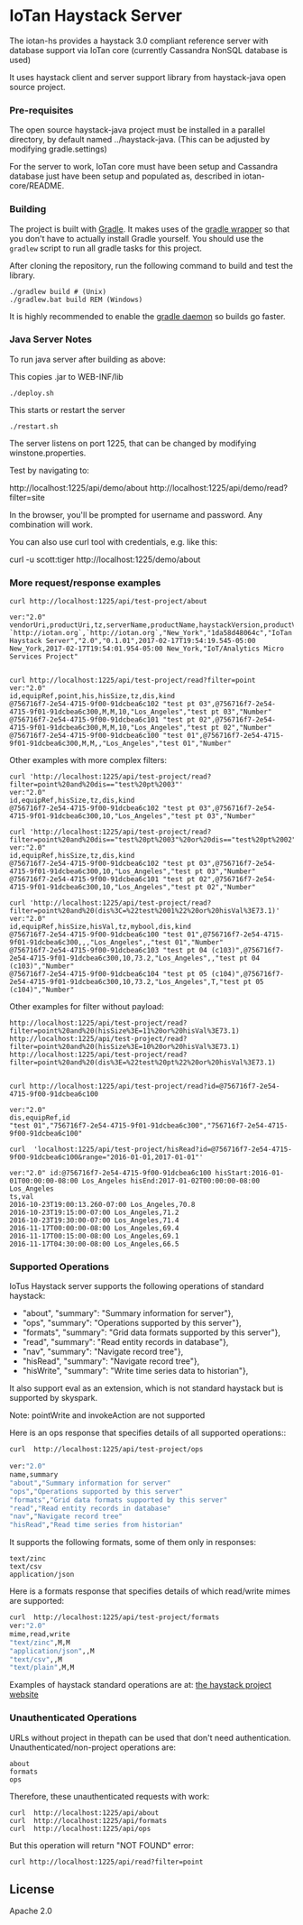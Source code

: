 # IoTan Haystack Server 

The iotan-hs provides a haystack 3.0 compliant reference server with database support
via IoTan core (currently Cassandra NonSQL database is used) 

It uses haystack client and server support library from haystack-java open source project.

### Pre-requisites ###

The open source haystack-java project must be installed in a parallel directory, 
by default named ../haystack-java.
(This can be adjusted by modifying gradle.settings)

For the server to work, IoTan core must have been setup and Cassandra 
database just have been setup and populated as, described in iotan-core/README. 

### Building ###


The project is built with [Gradle](http://gradle.org/). It makes uses of the [gradle wrapper](https://docs.gradle.org/current/userguide/gradle_wrapper.html) so that you don't have to actually install Gradle yourself. You should use the `gradlew` script to run all gradle tasks for this project.

After cloning the repository, run the following command to build and test the library.

    ./gradlew build # (Unix)
    ./gradlew.bat build REM (Windows)

It is highly recommended to enable the [gradle daemon](https://docs.gradle.org/current/userguide/gradle_daemon.html) so builds go faster.

### Java Server Notes

To run java server after building as above:

This copies .jar to WEB-INF/lib

    ./deploy.sh
    
This starts or restart the server

    ./restart.sh

The server listens on port 1225, that can be changed by modifying winstone.properties.

Test by navigating to:

http://localhost:1225/api/demo/about
http://localhost:1225/api/demo/read?filter=site

In the browser, you'll be prompted for username and password. Any combination will work.

You can also use curl tool with credentials, e.g. like this:

curl -u scott:tiger http://localhost:1225/demo/about

### More request/response examples

    curl http://localhost:1225/api/test-project/about
    
    ver:"2.0"
    vendorUri,productUri,tz,serverName,productName,haystackVersion,productVersion,serverTime,serverBootTime,vendorName
    `http://iotan.org`,`http://iotan.org`,"New_York","1da58d48064c","IoTan Haystack Server","2.0","0.1.01",2017-02-17T19:54:19.545-05:00 New_York,2017-02-17T19:54:01.954-05:00 New_York,"IoT/Analytics Micro Services Project"


    curl http://localhost:1225/api/test-project/read?filter=point
    ver:"2.0"
    id,equipRef,point,his,hisSize,tz,dis,kind
    @756716f7-2e54-4715-9f00-91dcbea6c102 "test pt 03",@756716f7-2e54-4715-9f01-91dcbea6c300,M,M,10,"Los_Angeles","test pt 03","Number"
    @756716f7-2e54-4715-9f00-91dcbea6c101 "test pt 02",@756716f7-2e54-4715-9f01-91dcbea6c300,M,M,10,"Los_Angeles","test pt 02","Number"
    @756716f7-2e54-4715-9f00-91dcbea6c100 "test 01",@756716f7-2e54-4715-9f01-91dcbea6c300,M,M,,"Los_Angeles","test 01","Number"

Other examples with more complex filters:

    curl 'http://localhost:1225/api/test-project/read?filter=point%20and%20dis=="test%20pt%2003"'
    ver:"2.0"
    id,equipRef,hisSize,tz,dis,kind
    @756716f7-2e54-4715-9f00-91dcbea6c102 "test pt 03",@756716f7-2e54-4715-9f01-91dcbea6c300,10,"Los_Angeles","test pt 03","Number"

    curl 'http://localhost:1225/api/test-project/read?filter=point%20and%20dis=="test%20pt%2003"%20or%20dis=="test%20pt%2002"'
    ver:"2.0"
    id,equipRef,hisSize,tz,dis,kind
    @756716f7-2e54-4715-9f00-91dcbea6c102 "test pt 03",@756716f7-2e54-4715-9f01-91dcbea6c300,10,"Los_Angeles","test pt 03","Number"
    @756716f7-2e54-4715-9f00-91dcbea6c101 "test pt 02",@756716f7-2e54-4715-9f01-91dcbea6c300,10,"Los_Angeles","test pt 02","Number"

    curl 'http://localhost:1225/api/test-project/read?filter=point%20and%20(dis%3C=%22test%2001%22%20or%20hisVal%3E73.1)'
    ver:"2.0"
    id,equipRef,hisSize,hisVal,tz,mybool,dis,kind
    @756716f7-2e54-4715-9f00-91dcbea6c100 "test 01",@756716f7-2e54-4715-9f01-91dcbea6c300,,,"Los_Angeles",,"test 01","Number"
    @756716f7-2e54-4715-9f00-91dcbea6c103 "test pt 04 (c103)",@756716f7-2e54-4715-9f01-91dcbea6c300,10,73.2,"Los_Angeles",,"test pt 04 (c103)","Number"
    @756716f7-2e54-4715-9f00-91dcbea6c104 "test pt 05 (c104)",@756716f7-2e54-4715-9f01-91dcbea6c300,10,73.2,"Los_Angeles",T,"test pt 05 (c104)","Number"

Other examples for filter without payload:

    http://localhost:1225/api/test-project/read?filter=point%20and%20(hisSize%3E=11%20or%20hisVal%3E73.1)
    http://localhost:1225/api/test-project/read?filter=point%20and%20(hisSize%3E=10%20or%20hisVal%3E73.1)
    http://localhost:1225/api/test-project/read?filter=point%20and%20(dis%3E=%22test%20pt%22%20or%20hisVal%3E73.1)


    curl http://localhost:1225/api/test-project/read?id=@756716f7-2e54-4715-9f00-91dcbea6c100
    
    ver:"2.0"
    dis,equipRef,id
    "test 01","756716f7-2e54-4715-9f01-91dcbea6c300","756716f7-2e54-4715-9f00-91dcbea6c100"

    curl  'localhost:1225/api/test-project/hisRead?id=@756716f7-2e54-4715-9f00-91dcbea6c100&range="2016-01-01,2017-01-01"'
    
    ver:"2.0" id:@756716f7-2e54-4715-9f00-91dcbea6c100 hisStart:2016-01-01T00:00:00-08:00 Los_Angeles hisEnd:2017-01-02T00:00:00-08:00 Los_Angeles
    ts,val
    2016-10-23T19:00:13.260-07:00 Los_Angeles,70.8
    2016-10-23T19:15:00-07:00 Los_Angeles,71.2
    2016-10-23T19:30:00-07:00 Los_Angeles,71.4
    2016-11-17T00:00:00-08:00 Los_Angeles,69.4
    2016-11-17T00:15:00-08:00 Los_Angeles,69.1
    2016-11-17T04:30:00-08:00 Los_Angeles,66.5

### Supported Operations


IoTus Haystack server supports the following operations of standard haystack:

* "about", "summary": "Summary information for server"},
* "ops", "summary": "Operations supported by this server"},
* "formats", "summary": "Grid data formats supported by this server"},
* "read", "summary": "Read entity records in database"},
* "nav", "summary": "Navigate record tree"},
* "hisRead", "summary": "Navigate record tree"},
* "hisWrite", "summary": "Write time series data to historian"},

It also support eval as an extension, which is not standard haystack but is supported by skyspark.

Note: pointWrite and invokeAction are not supported

Here is an ops response that specifies details of all supported operations::

```bash
curl  http://localhost:1225/api/test-project/ops
    
ver:"2.0"
name,summary
"about","Summary information for server"
"ops","Operations supported by this server"
"formats","Grid data formats supported by this server"
"read","Read entity records in database"
"nav","Navigate record tree"
"hisRead","Read time series from historian"
```
    
It supports the following formats, some of them only in responses:

    text/zinc
    text/csv
    application/json
    
    
Here is a formats response that specifies details of which read/write mimes are supported:
    
```bash
curl  http://localhost:1225/api/test-project/formats
ver:"2.0"
mime,read,write
"text/zinc",M,M
"application/json",,M
"text/csv",,M
"text/plain",M,M
```


Examples of haystack standard operations are at:
  [the haystack project website](http://project-haystack.org/doc)

### Unauthenticated Operations

URLs without project in thepath can be used that don't need authentication.
Unauthenticated/non-project operations are:

    about
    formats
    ops

  
Therefore, these unauthenticated requests with work:

    curl  http://localhost:1225/api/about
    curl  http://localhost:1225/api/formats
    curl  http://localhost:1225/api/ops

But this operation will return "NOT FOUND" error:

    curl http://localhost:1225/api/read?filter=point

  
## License
  
  Apache 2.0
